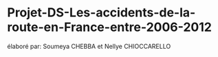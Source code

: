 Projet-DS-Les-accidents-de-la-route-en-France-entre-2006-2012
=============================================================

élaboré par: Soumeya CHEBBA et Nellye CHIOCCARELLO 
